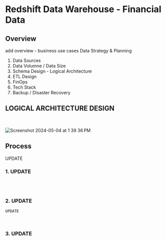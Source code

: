 # Redshift Data Warehouse - Financial Data

## Overview
add overview  - business use cases
Data Strategy & Planning
1. Data Sources
2. Data Volumne / Data Size
3. Schema Design  - Logical Architecture
4. ETL Design
5. FinOps
6. Tech Stack
7. Backup / Disaster Recovery 

## LOGICAL ARCHITECTURE DESIGN
<br>

![Screenshot 2024-05-04 at 1 39 36 PM](https://github.com/ShalonnIngram/Mini-Projects/assets/32176320/38eefec9-76e0-4de9-81d9-3b22042a4989)



## Process
UPDATE



### 1. UPDATE


  <br> 
  
<br>

### 2. UPDATE
 `UPDATE` 

<br>

### 3. UPDATE



<br>
 
 
